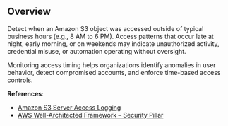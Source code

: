 ## Overview

Detect when an Amazon S3 object was accessed outside of typical business hours (e.g., 8 AM to 6 PM). Access patterns that occur late at night, early morning, or on weekends may indicate unauthorized activity, credential misuse, or automation operating without oversight.

Monitoring access timing helps organizations identify anomalies in user behavior, detect compromised accounts, and enforce time-based access controls.

**References**:
- [Amazon S3 Server Access Logging](https://docs.aws.amazon.com/AmazonS3/latest/userguide/ServerLogs.html)
- [AWS Well-Architected Framework – Security Pillar](https://docs.aws.amazon.com/wellarchitected/latest/security-pillar/security-pillar.html)


